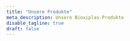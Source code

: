 ```yaml
---
title: "Unsere Produkte"
meta_description: Unsere Bioxiplas-Produkte
disable_tagline: true
draft: false
---
```

